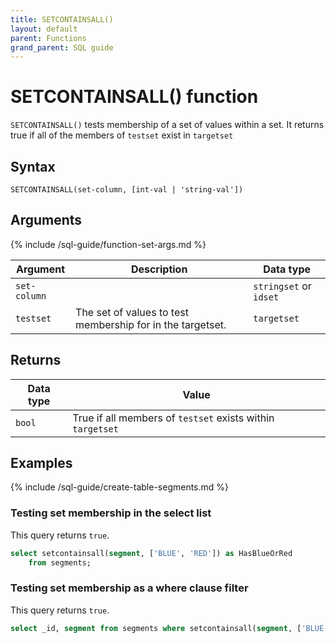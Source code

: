 ```yaml
---
title: SETCONTAINSALL()
layout: default
parent: Functions
grand_parent: SQL guide
---
```


# SETCONTAINSALL() function



`SETCONTAINSALL()` tests membership of a set of values within a set. It returns true if all of the members of `testset` exist in `targetset`

## Syntax

```
SETCONTAINSALL(set-column, [int-val | 'string-val'])
```

## Arguments

{% include /sql-guide/function-set-args.md %}

| Argument | Description | Data type |
|---|---|---|
| `set-column` |  | `stringset` or `idset` |
| `testset` | The set of values to test membership for in the targetset. |  `targetset` |

## Returns

| Data type | Value |
|---|---|
| `bool` | True if all members of `testset` exists within `targetset` |

## Examples

{% include /sql-guide/create-table-segments.md %}

### Testing set membership in the select list

This query returns `true`.

```sql
select setcontainsall(segment, ['BLUE', 'RED']) as HasBlueOrRed  
    from segments;  
```

### Testing set membership as a where clause filter

This query returns `true`.

```sql
select _id, segment from segments where setcontainsall(segment, ['BLUE', 'RED']);
```

